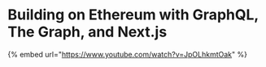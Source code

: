 # Building on Ethereum with GraphQL, The Graph, and Next.js

{% embed url="https://www.youtube.com/watch?v=JpOLhkmtOak" %}